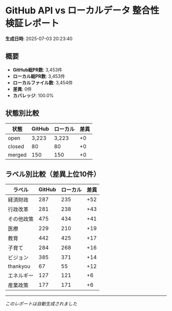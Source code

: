 # GitHub API vs ローカルデータ 整合性検証レポート

**生成日時**: 2025-07-03 20:23:40

## 概要

- **GitHub総PR数**: 3,453件
- **ローカル総PR数**: 3,453件
- **ローカルファイル数**: 3,454件
- **差異**: 0件
- **カバレッジ**: 100.0%

## 状態別比較

| 状態 | GitHub | ローカル | 差異 |
|------|--------|----------|------|
| open | 3,223 | 3,223 | +0 |
| closed | 80 | 80 | +0 |
| merged | 150 | 150 | +0 |

## ラベル別比較（差異上位10件）

| ラベル | GitHub | ローカル | 差異 |
|--------|--------|----------|------|
| 経済財政 | 287 | 235 | +52 |
| 行政改革 | 281 | 238 | +43 |
| その他政策 | 475 | 434 | +41 |
| 医療 | 229 | 210 | +19 |
| 教育 | 442 | 425 | +17 |
| 子育て | 284 | 268 | +16 |
| ビジョン | 385 | 371 | +14 |
| thankyou | 67 | 55 | +12 |
| エネルギー | 127 | 121 | +6 |
| 産業政策 | 177 | 171 | +6 |

---
*このレポートは自動生成されました*
